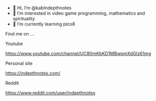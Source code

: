- 👋 Hi, I’m @kabIndepthnotes
- 👀 I’m interested in video game programming, mathematics and spirituality
- 🌱 I’m currently learning pico8

Find me on ...

Youtube

https://www.youtube.com/channel/UC80mKbKD1MBwqmXdGlz61mg

Personal site

https://indepthnotes.com/

Reddit

https://www.reddit.com/user/indepthnotes
<!-- - 💞️ I’m looking to collaborate on --->
<!--- - 📫 How to reach me --->

<!---
kabIndepthnotes/kabIndepthnotes is a ✨ special ✨ repository because its `README.md` (this file) appears on your GitHub profile.
You can click the Preview link to take a look at your changes.
--->
